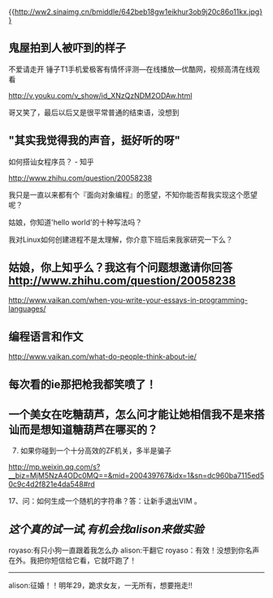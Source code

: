 {{http://ww2.sinaimg.cn/bmiddle/642beb18gw1eikhur3ob9j20c86o11kx.jpg}}

鬼屋拍到人被吓到的样子
------

不爱请走开 锤子T1手机爱极客有情怀评测—在线播放—优酷网，视频高清在线观看

http://v.youku.com/v_show/id_XNzQzNDM2ODAw.html

哥又笑了，最后以后又是很平常普通的结束语，没想到

"其实我觉得我的声音，挺好听的呀"
------
如何搭讪女程序员？ - 知乎

http://www.zhihu.com/question/20058238

我只是一直以来都有个『面向对象编程』的愿望，不知你能否帮我实现这个愿望呢？

姑娘，你知道'hello world'的十种写法吗？

我对Linux如何创建进程不是太理解，你介意下班后来我家研究一下么？

姑娘，你上知乎么？我这有个问题想邀请你回答
http://www.zhihu.com/question/20058238
------
http://www.vaikan.com/when-you-write-your-essays-in-programming-languages/

编程语言和作文
------
http://www.vaikan.com/what-do-people-think-about-ie/

每次看的ie那把枪我都笑喷了！
------
一个美女在吃糖葫芦，怎么问才能让她相信我不是来搭讪而是想知道糖葫芦在哪买的？
------
7. 如果你碰到一个十分高效的ZF机关，多半是骗子

http://mp.weixin.qq.com/s?__biz=MjM5NzA4ODc0MQ==&mid=200439767&idx=1&sn=dc960ba7115ed50c9c4d2f821e4da548#rd

17、问：如何生成一个随机的字符串？答：让新手退出VIM 。

*这个真的试一试,有机会找alison来做实验*
------
royaso:有只小狗一直跟着我怎么办
alison:干翻它
royaso：有效！没想到你名声在外。我把你短信给它看，它就吓跑了！

------------

alison:征婚！！明年29，跪求女友，一无所有，想要拖走!!
